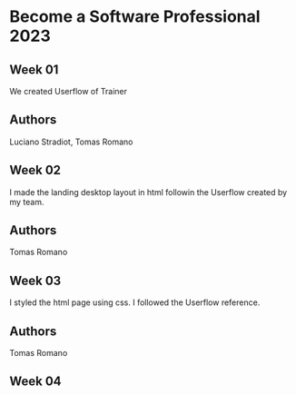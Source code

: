 # Become a Software Professional 2023

## Week 01
We created Userflow of Trainer
## Authors
Luciano Stradiot, Tomas Romano

## Week 02
I made the landing desktop layout in html followin the Userflow created by my team.
## Authors
Tomas Romano

## Week 03
I styled the html page using css. I followed the Userflow reference. 
## Authors
Tomas Romano


## Week 04